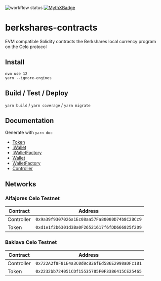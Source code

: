 ![workflow status](https://github.com/humanity-cash/berkshares-contracts/workflows/Build/badge.svg)
[![MythXBadge](https://badgen.net/https/api.mythx.io/v1/projects/aa4b6061-6775-4a06-958f-df8340a3e8f6/badge/data?cache=300&icon=https://raw.githubusercontent.com/ConsenSys/mythx-github-badge/main/logo_white.svg)](https://docs.mythx.io/dashboard/github-badges)

# berkshares-contracts

EVM compatible Solidity contracts the Berkshares local currency program on the Celo protocol

## Install

```
nvm use 12
yarn --ignore-engines
``` 

## Build / Test / Deploy

`yarn build` / `yarn coverage` / `yarn migrate`

## Documentation

Generate with `yarn doc`

* [Token](docs/Token.md)
* [IWallet](docs/interface/IWallet.md)
* [IWalletFactory](docs/interface/IWalletFactory.md)
* [Wallet](docs/Wallet.md)
* [WalletFactory](docs/WalletFactory.md)
* [Controller](docs/Controller.md)

## Networks

### Alfajores Celo Testnet

| Contract      | Address                                      |
|---------------|----------------------------------------------|
| Controller    | `0x9a39f9307026a1Ec08aa57Fa80000D74b8C2BCc9` |
| Token         | `0xd1e1f2b6301d3Ba0F26521617f6fDD666825f209` |

### Baklava Celo Testnet

| Contract      | Address                                      |
|---------------|----------------------------------------------|
| Controller    | `0x722A2f8F81E4a3C0d0cB36fEd586E2998aDFc181` |
| Token         | `0x2232bb724051CDf15535785F0F3386415CE25465` |
